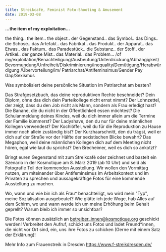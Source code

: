 ```yaml
---
title: Streikcafé, Feminist Foto-Shooting & Amusement
date: 2019-03-08
---
```


**...the item of my exploitation...**

the thing.. the item.. the object.. der Gegenstand.. das Symbol.. das
Dings.. die Schose.. das Artefakt.. das Fabrikat.. das Produkt.. der
Apparat.. das Etwas.. das Faktum.. das Paradestück.. die Substanz.. der
Stoff.. der Artikel.. der ganze Mist.. das Material.. das Problem...
/of my/exploitation/Benachteiligung/Ausbeutung/Unterdrückung/Abhängigkeit/
Bevormundung/Unfreiheit/Diskriminierung/inequality/Demütigung/Herabwürdigung
/Übervorteilung/im/ Patriarchat/Antifeminsimus/Gender Pay Gap/Sexismus

Was symbolisiert deine persönliche Situation im Patriarchat am besten?

Das Strafgesetzbuch, das deine reproduktiven Rechte beschneidet? Dein
Diplom, ohne das dich dein Parteikollege nicht ernst nimmt? Der
Lohnzettel, der zeigt, dass du den Job nicht als Mann, sondern als Frau
erledigt hast? Die Banane, die du nicht in der Öffentlichkeit essen
möchtest? Die Schulanmeldung deines Kindes, weil du dich immer allein um
die Termine der Familie kümmerst?
Der Ladyshave, den du nur für deine männlichen Kollegen verwendest? Der
Kochlöffel, weil du für die Reproduktion zu Hause immer noch allein
zuständig bist? Der Kurzhaarschnitt, den du trägst, weil er dich auf der
Straße vor der Hälfte der sexistischen Blicke bewahrt? Das Megaphon,
weil deine männlichen Kollegen dich auf dem Meeting nicht hören, egal
wie laut du sprichst? Den Brecheimer, weil es dich so ankotzt?

Bringt euren Gegenstand mit zum Streikcafé oder zeichnet und bastelt ein
Szenario in der Kosmotique am 8. März 2019 (ab 10 Uhr) und seid als
Fotografie Teil der kommenden Ausstellung. Wir wollen den Vormittag
nutzen, um miteinander über Antifeminsimus im Arbeitskontext und im
Privaten zu sprechen und aussagekräftige Fotos für eine kommende
Ausstellung zu machen.

Wo, wann und wie bin ich als Frau\* benachteiligt, wo wird mein "Typ",
meine Sozialisation ausgebeutet? Wie glätte ich jede Woge, hab Alles auf
dem Schirm, wo und wann werde ich um meine Erhöhung beim Gehalt
geprellt? Warum bleib ich immer so unsichtbar?

Die Fotos können zusätzlich an betreiber_innen@kosmotique.org geschickt
werden! Verbreitet den Aufruf, schickt uns Fotos und ladet Freund\*innen,
die nicht vor Ort sind, ein, uns ihre Fotos zu schicken (Gerne mit einem
Satz der Erklärung)!

Mehr Info zum Frauenstreik in Dresden https://www.f-streikdresden.de/
